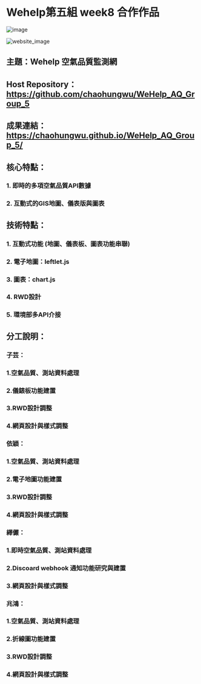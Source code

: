# Wehelp第五組 week8 合作作品
![image](https://github.com/user-attachments/assets/6bc881d1-919a-4778-b9fb-a5a533ed06b8)

![website_image]("./static/img/home_page_img.png" "首頁截圖")

## 主題：Wehelp 空氣品質監測網
## Host Repository： https://github.com/chaohungwu/WeHelp_AQ_Group_5
## 成果連結： https://chaohungwu.github.io/WeHelp_AQ_Group_5/

## 核心特點：
### 1. 即時的多項空氣品質API數據
### 2. 互動式的GIS地圖、儀表版與圖表

## 技術特點：
### 1. 互動式功能 (地圖、儀表板、圖表功能串聯)
### 2. 電子地圖：leftlet.js
### 3. 圖表：chart.js
### 4. RWD設計
### 5. 環境部多API介接


## 分工說明：
### 子芸：
### 1.空氣品質、測站資料處理
### 2.儀錶板功能建置
### 3.RWD設計調整
### 4.網頁設計與樣式調整

### 依穎：
### 1.空氣品質、測站資料處理
### 2.電子地圖功能建置
### 3.RWD設計調整
### 4.網頁設計與樣式調整

### 繹儼：
### 1.即時空氣品質、測站資料處理
### 2.Discoard webhook 通知功能研究與建置
### 3.網頁設計與樣式調整

### 兆鴻：
### 1.空氣品質、測站資料處理
### 2.折線圖功能建置
### 3.RWD設計調整
### 4.網頁設計與樣式調整

